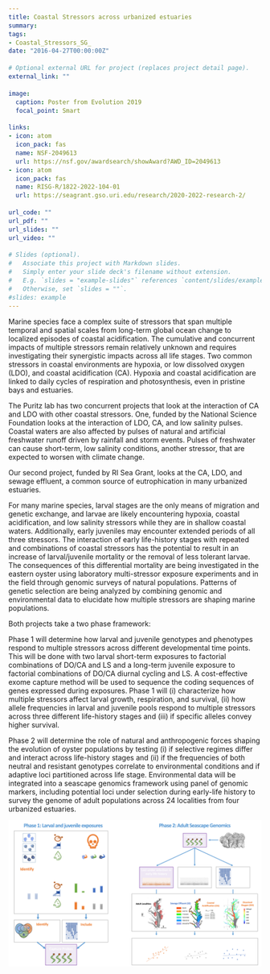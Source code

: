 ```yaml
---
title: Coastal Stressors across urbanized estuaries
summary: 
tags:
- Coastal_Stressors_SG_
date: "2016-04-27T00:00:00Z"

# Optional external URL for project (replaces project detail page).
external_link: ""

image: 
  caption: Poster from Evolution 2019
  focal_point: Smart

links:
- icon: atom
  icon_pack: fas
  name: NSF-2049613
  url: https://nsf.gov/awardsearch/showAward?AWD_ID=2049613
- icon: atom
  icon_pack: fas
  name: RISG-R/1822-2022-104-01
  url: https://seagrant.gso.uri.edu/research/2020-2022-research-2/  

url_code: ""
url_pdf: ""
url_slides: ""
url_video: ""

# Slides (optional).
#   Associate this project with Markdown slides.
#   Simply enter your slide deck's filename without extension.
#   E.g. `slides = "example-slides"` references `content/slides/example-slides.md`.
#   Otherwise, set `slides = ""`.
#slides: example
---
```

Marine species face a complex suite of stressors that span multiple temporal and spatial scales from long-term global ocean change to localized episodes of coastal acidification. The cumulative and concurrent impacts of multiple stressors remain relatively unknown and requires investigating their synergistic impacts across all life stages. Two common stressors in coastal environments are hypoxia, or low dissolved oxygen (LDO), and coastal acidification (CA). Hypoxia and coastal acidification are linked to daily cycles of respiration and photosynthesis, even in pristine bays and estuaries. 

The Puritz lab has two concurrent projects that look at the interaction of CA and LDO with other coastal stressors.  One, funded by the National Science Foundation looks at the interaction of LDO, CA, and low salinity pulses.  Coastal waters are also affected by pulses of natural and artificial freshwater runoff driven by rainfall and storm events. Pulses of freshwater can cause short-term, low salinity conditions, another stressor, that are expected to worsen with climate change. 

Our second project, funded by RI Sea Grant, looks at the CA, LDO, and sewage effluent, a common source of eutrophication in many urbanized estuaries.  

For many marine species, larval stages are the only means of migration and genetic exchange, and larvae are likely encountering hypoxia, coastal acidification, and low salinity stressors while they are in shallow coastal waters. Additionally, early juveniles may encounter extended periods of all three stressors. The interaction of early life-history stages with repeated and combinations of coastal stressors has the potential to result in an increase of larval/juvenile mortality or the removal of less tolerant larvae. The consequences of this differential mortality are being investigated in the eastern oyster using laboratory multi-stressor exposure experiments and in the field through genomic surveys of natural populations. Patterns of genetic selection are being analyzed by combining genomic and environmental data to elucidate how multiple stressors are shaping marine populations.

Both projects take a two phase framework:

Phase 1 will determine how larval and juvenile genotypes and phenotypes respond to multiple stressors across different developmental time points. This will be done with two larval short-term exposures to factorial combinations of DO/CA and LS and a long-term juvenile exposure to factorial combinations of DO/CA diurnal cycling and LS.  A cost-effective exome capture method will be used to sequence the coding sequences of genes expressed during exposures. Phase 1 will (i) characterize how multiple stressors affect larval growth, respiration, and survival, (ii) how allele frequencies in larval and juvenile pools respond to multiple stressors across three different life-history stages and (iii) if specific alleles convey higher survival. 

Phase 2 will determine the role of natural and anthropogenic forces shaping the evolution of oyster populations by testing (i) if selective regimes differ and interact across life-history stages and (ii) if the frequencies of both neutral and resistant genotypes correlate to environmental conditions and if adaptive loci partitioned across life stage. Environmental data will be integrated into a seascape genomics framework using panel of genomic markers, including potential loci under selection during early-life history to survey the genome of adult populations across 24 localities from four urbanized estuaries.  

![](Full.png)
